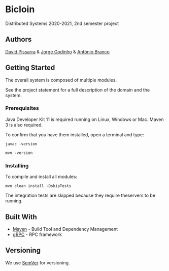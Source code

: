 # Bicloin

Distributed Systems 2020-2021, 2nd semester project


## Authors

[David Pissarra](david.pissarra@tecnico.ulisboa.pt) & [Jorge Godinho](jorge.godinho@tecnico.ulisboa.pt) & [António Branco](pedro.paredes.branco@tecnico.ulisboa.pt)

## Getting Started

The overall system is composed of multiple modules.

See the project statement for a full description of the domain and the system.

### Prerequisites

Java Developer Kit 11 is required running on Linux, Windows or Mac.
Maven 3 is also required.

To confirm that you have them installed, open a terminal and type:

```
javac -version

mvn -version
```

### Installing

To compile and install all modules:

```
mvn clean install -DskipTests
```

The integration tests are skipped because they require theservers to be running.


## Built With

* [Maven](https://maven.apache.org/) - Build Tool and Dependency Management
* [gRPC](https://grpc.io/) - RPC framework


## Versioning

We use [SemVer](http://semver.org/) for versioning. 
